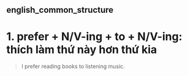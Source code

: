 ## english_common_structure

# 1. prefer + N/V-ing + to + N/V-ing: thích làm thứ này hơn thứ kia
> I prefer reading books to listening music.
